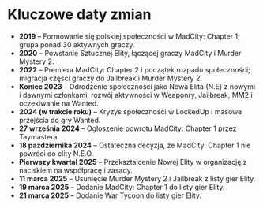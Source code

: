# Kluczowe daty zmian

- **2019** – Formowanie się polskiej społeczności w MadCity: Chapter 1; grupa ponad 30 aktywnych graczy.  
- **2020** – Powstanie Sztucznej Elity, łączącej graczy MadCity i Murder Mystery 2.  
- **2022** – Premiera MadCity: Chapter 2 i początek rozpadu społeczności; migracja części graczy do Jailbreak i Murder Mystery 2.  
- **Koniec 2023** – Odrodzenie społeczności jako Nowa Elita (N.E) z nowymi i dawnymi członkami, rozwój aktywności w Weaponry, Jailbreak, MM2 i oczekiwanie na Wanted.  
- **2024 (w trakcie roku)** – Kryzys społeczności w LockedUp i masowe przejścia do gry Wanted.  
- **27 września 2024** – Ogłoszenie powrotu MadCity: Chapter 1 przez Taymastera.  
- **18 października 2024** – Ostateczna decyzja, że MadCity: Chapter 1 nie powróci do elity N.E.O.  
- **Pierwszy kwartał 2025** – Przekształcenie Nowej Elity w organizację z naciskiem na współpracę i zasady.  
- **11 marca 2025** – Usunięcie Murder Mystery 2 i Jailbreak z listy gier Elity.  
- **19 marca 2025** – Dodanie MadCity: Chapter 1 do listy gier Elity.  
- **21 marca 2025** – Dodanie War Tycoon do listy gier Elity.
